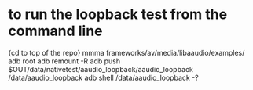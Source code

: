 # to run the loopback test from the command line
{cd to top of the repo}
mmma frameworks/av/media/libaaudio/examples/
adb root
adb remount -R
adb push $OUT/data/nativetest/aaudio_loopback/aaudio_loopback /data/aaudio_loopback
adb shell /data/aaudio_loopback -?
